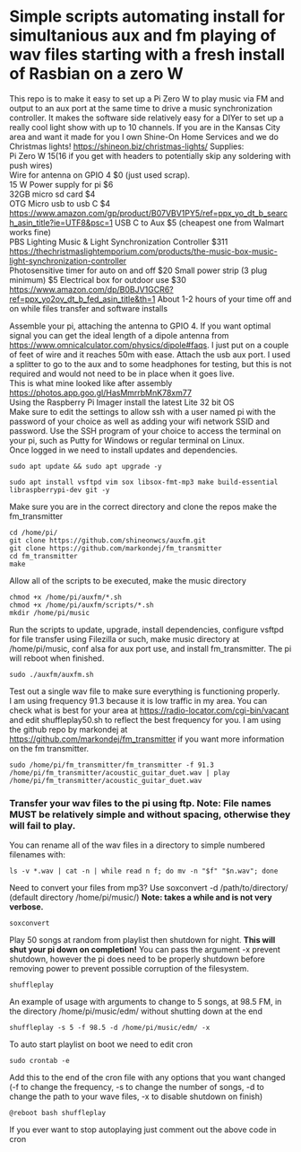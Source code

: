# Simple scripts automating install for simultanious aux and fm playing of wav files starting with a fresh install of Rasbian on a zero W  
This repo is to make it easy to set up a Pi Zero W to play music via FM and output to an aux port at the same time to drive a music synchronization controller. It makes the software side relatively easy for a DIYer to set up a really cool light show with up to 10 channels. If you are in the Kansas City area and want it made for you I own Shine-On Home Services and we do Christmas lights! https://shineon.biz/christmas-lights/
Supplies:  
Pi Zero W $15 ($16 if you get with headers to potentially skip any soldering with push wires)  
Wire for antenna on GPIO 4 $0 (just used scrap).  
15 W Power supply for pi $6  
32GB micro sd card $4  
OTG Micro usb to usb C $4 https://www.amazon.com/gp/product/B07VBV1PY5/ref=ppx_yo_dt_b_search_asin_title?ie=UTF8&psc=1
USB C to Aux $5 (cheapest one from Walmart works fine)  
PBS Lighting Music & Light Synchronization Controller $311 https://thechristmaslightemporium.com/products/the-music-box-music-light-synchronization-controller  
Photosensitive timer for auto on and off $20
Small power strip (3 plug minimum) $5
Electrical box for outdoor use $30 https://www.amazon.com/dp/B0BJV1GCR6?ref=ppx_yo2ov_dt_b_fed_asin_title&th=1
About 1-2 hours of your time off and on while files transfer and software installs  

Assemble your pi, attaching the antenna to GPIO 4. If you want optimal signal you can get the ideal length of a dipole antenna from https://www.omnicalculator.com/physics/dipole#faqs. I just put on a couple of feet of wire and it reaches 50m with ease. Attach the usb aux port. I used a splitter to go to the aux and to some headphones for testing, but this is not required and would not need to be in place when it goes live.  
This is what mine looked like after assembly https://photos.app.goo.gl/HasMmrrbMnK78xm77  
Using the Raspberry Pi Imager install the latest Lite 32 bit OS  
Make sure to edit the settings to allow ssh with a user named pi with the password of your choice as well as adding your wifi network SSID and password.
Use the SSH program of your choice to access the terminal on your pi, such as Putty for Windows or regular terminal on Linux.  
Once logged in we need to install updates and dependencies.
```
sudo apt update && sudo apt upgrade -y
```
```
sudo apt install vsftpd vim sox libsox-fmt-mp3 make build-essential libraspberrypi-dev git -y
```
Make sure you are in the correct directory and clone the repos make the fm_transmitter  
```
cd /home/pi/
git clone https://github.com/shineonwcs/auxfm.git
git clone https://github.com/markondej/fm_transmitter
cd fm_transmitter
make
```
Allow all of the scripts to be executed, make the music directory 
```
chmod +x /home/pi/auxfm/*.sh
chmod +x /home/pi/auxfm/scripts/*.sh
mkdir /home/pi/music
```
Run the scripts to update, upgrade, install dependencies, configure vsftpd for file transfer using Filezilla or such, make music directory at /home/pi/music, conf alsa for aux port use, and install fm_transmitter. The pi will reboot when finished.  
```
sudo ./auxfm/auxfm.sh
```
Test out a single wav file to make sure everything is functioning properly.  
I am using frequency 91.3 because it is low traffic in my area. You can check what is best for your area at https://radio-locator.com/cgi-bin/vacant and edit shuffleplay50.sh to reflect the best frequency for you.  I am using the github repo by markondej at https://github.com/markondej/fm_transmitter if you want more information on the fm transmitter.
```
sudo /home/pi/fm_transmitter/fm_transmitter -f 91.3 /home/pi/fm_transmitter/acoustic_guitar_duet.wav | play /home/pi/fm_transmitter/acoustic_guitar_duet.wav
```
### Transfer your wav files to the pi using ftp. **Note: File names MUST be relatively simple and without spacing, otherwise they will fail to play.**  
You can rename all of the wav files in a directory to simple numbered filenames with:
```
ls -v *.wav | cat -n | while read n f; do mv -n "$f" "$n.wav"; done
```
Need to convert your files from mp3? Use soxconvert -d /path/to/directory/ (default directory /home/pi/music/) **Note: takes a while and is not very verbose.**
```
soxconvert
```
Play 50 songs at random from playlist then shutdown for night. 
**This will shut your pi down on completion!** You can pass the argument -x prevent shutdown, however the pi does need to be properly shutdown before removing power to prevent possible corruption of the filesystem.
```
shuffleplay  
```
An example of usage with arguments to change to 5 songs, at 98.5 FM, in the directory /home/pi/music/edm/ without shutting down at the end  
```
shuffleplay -s 5 -f 98.5 -d /home/pi/music/edm/ -x
```
To auto start playlist on boot we need to edit cron  
```
sudo crontab -e
```
Add this to the end of the cron file with any options that you want changed (-f to change the frequency, -s to change the number of songs, -d to change the path to your wave files, -x to disable shutdown on finish)   
```
@reboot bash shuffleplay
```
If you ever want to stop autoplaying just comment out the above code in cron

